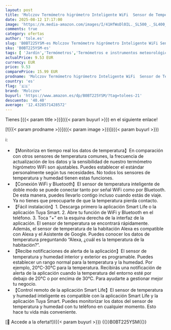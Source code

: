 ```yaml
---
layout: post
title: 'Molczov Termómetro higrómetro Inteligente WiFi  Sensor de Temperatura y Humedad Bluetooth para Interiores y Exteriores  aplicación de termómetro WiFi Alexa Remoto para el hogar. 1 Paquete.'
date: 2025-08-12 17:17:00
image: 'https://m.media-amazon.com/images/I/41HfWoDl0IL._SL500_._SL400_.jpg'
comments: true
category: ofertas
author: 'tole.es'
slug: 'B0BT225YSM-es Molczov Termómetro higrómetro Inteligente WiFi Sensor de...'
sku: 'B0BT225YSM-es'
tags: [ 'Jardín','Termómetros','Termómetros e instrumentos meteorológicos','alexa','inteligente','molczov','wifi','🇪🇸', ]
actualPrice: 9.53 EUR
currency: EUR
price: 9.53
comparePrice: 15.99 EUR
prodname: 'Molczov Termómetro higrómetro Inteligente WiFi  Sensor de Temperatura y Humedad Bluetooth para Interiores y Exteriores  aplicación de termómetro WiFi Alexa Remoto para el hogar. 1 Paquete.'
country: 'es'
flag: '🇪🇸'
brand: 'Molczov'
buyurl: 'https://www.amazon.es/dp/B0BT225YSM/?tag=tolees-21'
descuento: '40.40'
average: '12.4328571428572'
---
```


Tienes [{{< param title >}}]({{< param buyurl >}}) en el siguiente enlace!

[![{{< param prodname >}}]({{< param image >}})]({{< param buyurl >}})

ℹ️:

- 【Monitoriza en tiempo real los datos de temperatura】En comparación con otros sensores de temperatura comunes, la frecuencia de actualización de los datos y la sensibilidad de nuestro termómetro higrómetro WiFi son ajustables. Puedes establecer el estándar personalmente según tus necesidades. No todos los sensores de temperatura y humedad tienen estas funciones.
- 【Conexión WiFi y Bluetooth】El sensor de temperatura inteligente de doble modo se puede conectar tanto por señal WiFi como por Bluetooth. De esta manera, puedes llevarlo contigo incluso cuando estás de viaje. Ya no tienes que preocuparte de que la temperatura pierda contacto.
- 【Fácil instalación】1. Descarga primero la aplicación Smart Life o la aplicación Tuya Smart. 2. Abre tu función de WiFi y Bluetooth en el teléfono. 3. Toca “+” en la esquina derecha de la interfaz de la aplicación. El sensor de temperatura se encontrará rápidamente. Además, el sensor de temperatura de la habitación Alexa es compatible con Alexa y el Asistente de Google. Puedes conocer los datos de temperatura preguntando “Alexa, ¿cuál es la temperatura de la habitación?”.
- 【Recibe notificaciones de alerta de la aplicación】El sensor de temperatura y humedad interior y exterior es programable. Puedes establecer un rango normal para la temperatura y la humedad. Por ejemplo, 20℃-30℃ para la temperatura. Recibirás una notificación de alerta de la aplicación cuando la temperatura del entorno esté por debajo de 20℃ o por encima de 30℃. Para ayudarte a gestionar mejor tu negocio.
- 【Control remoto de la aplicación Smart Life】El sensor de temperatura y humedad inteligente es compatible con la aplicación Smart Life y la aplicación Tuya Smart. Puedes monitorizar los datos del sensor de temperatura y humedad con tu teléfono en cualquier momento. Esto hace tu vida más conveniente.

[🛒 Accede a la oferta!!]({{< param buyurl >}})
{{<world>}}B0BT225YSM{{</world>}}
